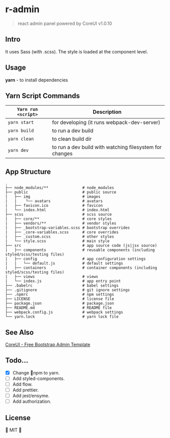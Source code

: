 # r-admin
> react admin panel powered by CoreUI v1.0.10 

## Intro 

It uses Sass (with .scss). The style is loaded at the component level.

## Usage

**yarn** - to install dependencies

## Yarn Script Commands

| `Yarn run <script>` | Description                                             |
| ------------------- | ------------------------------------------------------- |
| `yarn start`        | for developing (it runs webpack-dev-server)             |
| `yarn build`        | to run a dev build                                      |
| `yarn clean`        | to clean build dir                                      |
| `yarn dev`          | to run a dev build with watching filesystem for changes |

## App Structure

```
.
├── node_modules/**               # node_modules
├── public                        # public source
|   ├── img                       # images
|   |    └── avatars              # avatars
|   ├── favicon.ico               # favicon
|   └── index.html                # index.html
├── scss                          # scss source
|   ├── core/**                   # core styles
|   ├── vendors/**                # vendor styles
|   ├── _bootstrap-variables.scss # bootstrap overrides
|   ├── _core-variables.scss      # core overrides
|   ├── _custom.scss              # other styles
|   └── style.scss                # main style
├── src                           # app source code (js|jsx source)
|   ├── components                # reusable components (including styled/scss/testing files)
|   ├── config                    # app configuration settings
|   |   └── default.js            # default settings
|   ├── containers                # container components (including styled/scss/testing files)
|   ├── views                     # views
|   └── index.js                  # app entry point
├── .babelrc                      # babel settings
├── .gitignore                    # git ignore settings
├── .npmrc                        # npm settings
├── LICENSE                       # license file
├── package.json                  # package.json
├── README.md                     # README file
├── webpack.config.js             # webpack settings
└── yarn.lock                     # yarn lock file
```

## See Also
[CoreUI - Free Bootstrap Admin Template](https://github.com/mrholek/CoreUI-React)

## Todo...

* [x] Change 💩npm to yarn.
* [ ] Add styled-components.
* [ ] Add flow.
* [ ] Add prettier.
* [ ] Add jest/ensyme.
* [ ] Add authorization.

## License

:cactus: MIT :cactus: